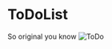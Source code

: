 # ToDoList
So original you know
![ToDo](https://user-images.githubusercontent.com/86054371/124399196-9bf3ba00-dd22-11eb-8794-924a8e08ead3.png)
